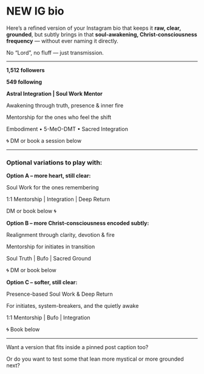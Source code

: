 # NEW IG bio

Here’s a refined version of your Instagram bio that keeps it **raw, clear, grounded**, but subtly brings in that **soul-awakening, Christ-consciousness frequency** — without ever naming it directly.

No “Lord”, no fluff — just transmission.

---

**1,512 followers**

**549 following**

**Astral Integration | Soul Work Mentor**

Awakening through truth, presence & inner fire

Mentorship for the ones who feel the shift

Embodiment • 5-MeO-DMT • Sacred Integration

🌀 DM or book a session below

---

### **Optional variations to play with:**

**Option A – more heart, still clear:**

Soul Work for the ones remembering

1:1 Mentorship | Integration | Deep Return

DM or book below 🌀

**Option B – more Christ-consciousness encoded subtly:**

Realignment through clarity, devotion & fire

Mentorship for initiates in transition

Soul Truth | Bufo | Sacred Ground

🌀 DM or book below

**Option C – softer, still clear:**

Presence-based Soul Work & Deep Return

For initiates, system-breakers, and the quietly awake

1:1 Mentorship | Bufo | Integration

🌀 Book below

---

Want a version that fits inside a pinned post caption too?

Or do you want to test some that lean more mystical or more grounded next?